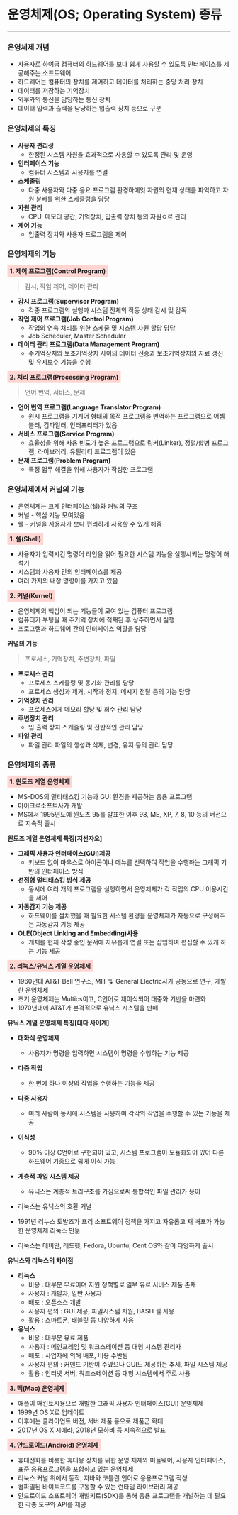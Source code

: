 # 운영체제(OS; Operating System) 종류

---

### 운영체제 개념
- 사용자로 하여금 컴퓨터의 하드웨어를 보다 쉽게 사용할 수 있도록 인터페이스를 제공해주는 소프트웨어
- 하드웨어는 컴퓨터의 장치를 제어하고 데이터를 처리하는 중앙 처리 장치
- 데이터를 저장하는 기억장치
- 외부와의 통신을 담당하는 통신 장치
- 데이터 입력과 출력을 담당하는 입출력 장치 등으로 구분

### 운영체제의 특징
- **사용자 편리성**
  - 한정된 시스템 자원을 효과적으로 사용할 수 있도록 관리 및 운영
- **인터페이스 기능**
  - 컴퓨터 시스템과 사용자를 연결
- **스케줄링**
  - 다중 사용자와 다중 응요 프로그램 환경하에엇 자원의 현재 상태를 파악하고 자원 분배를 위한 스케줄링을 담당
- **자원 관리**
  - CPU, 메모리 공간, 기억장치, 입출력 장치 등의 자원ㅇ르 관리
- **제어 기능**
  - 입출력 장치와 사용자 프로그램을 제어


### 운영체제의 기능

<strong style="background: #FFD5D2; padding: 5px;">1. 제어 프로그램(Control Program)</strong>

> 감시, 작업 제어, 데이터 관리

- **감시 프로그램(Supervisor Program)**
  - 각종 프로그램의 실행과 시스템 전체의 작동 상태 감시 및 감독
- **작업 제어 프로그램(Job Control Program)**
  - 작업의 연속 처리를 위한 스케줄 및 시스템 자원 할당 담당
  - Job Scheduler, Master Scheduler
- **데이터 관리 프로그램(Data Management Program)**
  - 주기억장치와 보조기억장치 사이의 데이터 전송과 보조기억장치의 자료 갱신 및 유지보수 기능을 수행

<strong style="background: #FFD5D2; padding: 5px;">2. 처리 프로그램(Processing Program)</strong>

> 언어 번역, 서비스, 문제

- **언어 번역 프로그램(Language Translator Program)**
  - 원시 프로그램을 기계어 형태의 목적 프로그램을 번역하는 프로그램으로 어셈블러, 컴파일러, 인터프리터가 있음
- **서비스 프로그램(Service Program)**
  - 효율성을 위해 사용 빈도가 높은 프로그램으로 링커(Linker), 정렬/합병 프로그램, 라이브러리, 유틸리티 프로그램이 있음
- **문제 프로그램(Problem Program)**
  - 특정 업무 해결을 위해 사용자가 작성한 프로그램


### 운영체제에서 커널의 기능
- 운영체제는 크게 인터페이스(쉘)와 커널의 구조
- 커널 - 핵심 기능 모여있음 
- 쉘 - 커널을 사용자가 보다 편리하게 사용할 수 있게 해줌

<strong style="background: #FFD5D2; padding: 5px;">1. 쉘(Shell)</strong>
- 사용자가 입력시킨 명령어 라인을 읽어 필요한 시스템 기능을 실행시키는 명령어 해석기
- 시스템과 사용자 간의 인터페이스를 제공
- 여러 가지의 내장 명령어를 가지고 있음

<strong style="background: #FFD5D2; padding: 5px;">2. 커널(Kernel)</strong>
- 운영체제의 핵심이 되는 기능들이 모여 있는 컴퓨터 프로그램
- 컴퓨터가 부팅될 때 주기억 장치에 적재된 후 상주하면서 실행
- 프로그램과 하드웨어 간의 인터페이스 역할을 담당

**커널의 기능**
> 프로세스, 기억장치, 주변장치, 파일

- **프로세스 관리**
  - 프로세스 스케줄링 및 동기화 관리를 담당
  - 프로세스 생성과 제거, 시작과 정지, 메시지 전달 등의 기능 담당
- **기억장치 관리**
  - 프로세스에게 메모리 할당 및 회수 관리 담당
- **주변장치 관리**
  - 입 출력 장치 스케줄링 및 전반적인 관리 담당
- **파일 관리**
  - 파일 관리 파일의 생성과 삭제, 변경, 유지 등의 관리 담당


### 운영체제의 종류

<strong style="background: #FFD5D2; padding: 5px;">1. 윈도즈 계열 운영체제</strong>
- MS-DOS의 멀티태스킹 기능과 GUI 환경을 제공하는 응용 프로그램
- 마이크로소프트사가 개발
- MS에서 1995년도에 윈도즈 95를 발표한 이후 98, ME, XP, 7, 8, 10 등의 버전으로 지속적 출시

**윈도즈 계열 운영체제 특징[지선자오]**
- **그래픽 사용자 인터페이스(GUI)제공**
  - 키보드 없이 마우스로 아이콘이나 메뉴를 선택하여 작업을 수행하는 그래픽 기반의 인터페이스 방식
- **선점형 멀티태스킹 방식 제공**
  - 동시에 여러 개의 프로그램을 실행하면서 운영체제가 각 작업의 CPU 이용시간을 제어
- **자동감지 기능 제공**
  - 하드웨어를 설치했을 때 필요한 시스템 환경을 운영체제가 자동으로 구성해주는 자동감지 기능 제공
- **OLE(Object Linking and Embedding)사용**
  - 개체를 현재 작성 중인 문서에 자유롭게 연결 또는 삽입하여 편집할 수 있게 하는 기능 제공

<strong style="background: #FFD5D2; padding: 5px;">2. 리눅스/유닉스 계열 운영체제</strong>
- 1960년대 AT&T Bell 연구소, MIT 및 General Electric사가 공동으로 연구, 개발한 운영체제
- 초기 운영체제는 Multics이고, C언어로 재이식되어 대중화 기반을 마련화
- 1970년대에 AT&T가 본격적으로 유닉스 시스템을 판매

**유닉스 계열 운영체제 특징[대다 사이계]**

- **대화식 운영체제**
  - 사용자가 명령을 입력하면 시스템이 명령을 수행하는 기능 제공
- **다중 작업**
  - 한 번에 하나 이상의 작업을 수행하는 기능을 제공
- **다중 사용자**
  - 여러 사람이 동시에 시스템을 사용하여 각각의 작업을 수행할 수 있는 기능을 제공
- **이식성**
  - 90% 이상 C언어로 구현되어 있고, 시스템 프로그램이 모듈화되어 있어 다른 하드웨어 기종으로 쉽게 이식 가능
- **계층적 파일 시스템 제공**
  - 유닉스는 계층적 트리구조를 가짐으로써 통합적인 파일 관리가 용이

- 리눅스는 유닉스의 호환 커널
- 1991년 리누스 토발즈가 프리 소프트웨어 정책을 가지고 자유롭고 재 배포가 가능한 운영체제 리눅스 만듦
- 리눅스는 데비안, 레드헷, Fedora, Ubuntu, Cent OS와 같이 다양하게 출시

**유닉스와 리눅스의 차이점**
- **리눅스**
  - 비용 : 대부분 무료이며 지원 정책별로 일부 유료 서비스 제품 존재
  - 사용자 : 개발자, 일반 사용자
  - 배포 : 오픈소스 개발
  - 사용자 편의 : GUI 제공, 파일시스템 지원, BASH 셀 사용
  - 활용 : 스마트폰, 태블릿 등 다양하게 사용
- **유닉스**
  - 비용 : 대부분 유료 제품
  - 사용자 : 메인프레임 및 워크스테이션 등 대형 시스템 관리자
  -  배포 : 사업자에 의해 배포, 비용 수반됨
  - 사용자 편의 : 커맨드 기반이 주였으나 GUI도 제공하는 추세, 파일 시스템 제공
  - 활용 : 인터넷 서버, 워크스테이션 등 대형 시스템에서 주로 사용


<strong style="background: #FFD5D2; padding: 5px;">3. 맥(Mac) 운영체제</strong>

- 애플이 매킨토시용으로 개발한 그래픽 사용자 인터페이스(GUI) 운영체제
- 1999년 OS X로 업데이트
- 이후에는 클라이언트 버전, 서버 제품 등으로 제품군 확대
- 2017년 OS X 시에라, 2018년 모하비 등 지속적으로 발표


<strong style="background: #FFD5D2; padding: 5px;">4. 안드로이드(Android) 운영체제</strong>

- 휴대전화를 비롯한 휴대용 장치를 위한 운영 체제와 미들웨어, 사용자 인터페이스, 표준 응용프로그램을 포함하고 있는 운영체제
- 리눅스 커널 위에서 동작, 자바와 코틀린 언어로 응용프로그램 작성
- 컴파일된 바이트코드를 구동할 수 있는 런타임 라이브러리 제공
- 안드로이드 소프트웨어 개발키트(SDK)를 통해 응용 프로그램을 개발하는 데 필요한 각종 도구와 API를 제공


